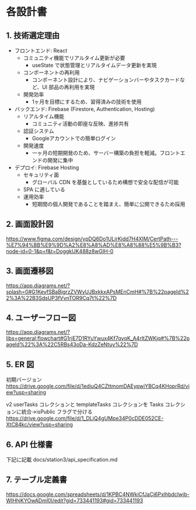 # 各設計書
## 1. 技術選定理由

- フロントエンド: React
  - コミュニティ機能でリアルタイム更新が必要
    - useState で状態管理とリアルタイムデータ更新を実現
  - コンポーネントの再利用
    - コンポーネント設計により、ナビゲーションバーやタスクカードなど、UI 部品の再利用を実現
  - 開発効率
    - 1ヶ月を目標にするため、習得済みの技術を使用
- バックエンド: Firebase (Firestore, Authentication, Hosting)
  - リアルタイム機能
    - コミュニティ活動の即座な反映、進捗共有
  - 認証システム
    - Googleアカウントでの簡単ログイン
  - 開発速度
    - 一ヶ月の短期開発のため、サーバー構築の負担を軽減。フロントエンドの開発に集中
- デプロイ: Firebase Hosting
  - セキュリティ面
    - グローバル CDN を基盤としているため構想で安全な配信が可能
  - SPA に適している
  - 運用効率
    - 短期間の個人開発であることを踏まえ、簡単に公開できるため採用


## 2. 画面設計図
https://www.figma.com/design/ypDQ6Do1ULirKjdd7H4XlM/CertPath---%E7%94%BB%E9%9D%A2%E8%A8%AD%E8%A8%88%E5%9B%B3?node-id=0-1&p=f&t=DoggkUK488z8wGIH-0

## 3. 画面遷移図
https://app.diagrams.net/?splash=0#G1KeyfSBaBjgrzZVWyUJBxkkxAPsMEnCmH#%7B%22pageId%22%3A%22B3SdsUP3fVvnTOR9Cq7t%22%7D

## 4. ユーザーフロー図
https://app.diagrams.net/?libs=general;flowchart#G1rjE7D1RYuYwux4Kf7qyqK_A4rItZWKjq#%7B%22pageId%22%3A%22C5RBs43oDa-KdzZeNtuy%22%7D

## 5. ER 図
初期バージョン
https://drive.google.com/file/d/1ediuQ4CZttmomDAEypwiYBCq4KHoprRd/view?usp=sharing

v2
userTasks コレクションと templateTasks コレクションを Tasks コレクションに統合→isPublic フラグで分ける
https://drive.google.com/file/d/1_DLjQ4gUMpe34P0cDDE052CE-XtC84kc/view?usp=sharing

## 6. API 仕様書
下記に記載
docs/station3/api_specification.md

## 7. テーブル定義書
https://docs.google.com/spreadsheets/d/1KPBC4NWkiCfJaCj6PxlhbdcIwjb-WlHhjKYOwADml0I/edit?gid=733441193#gid=733441193